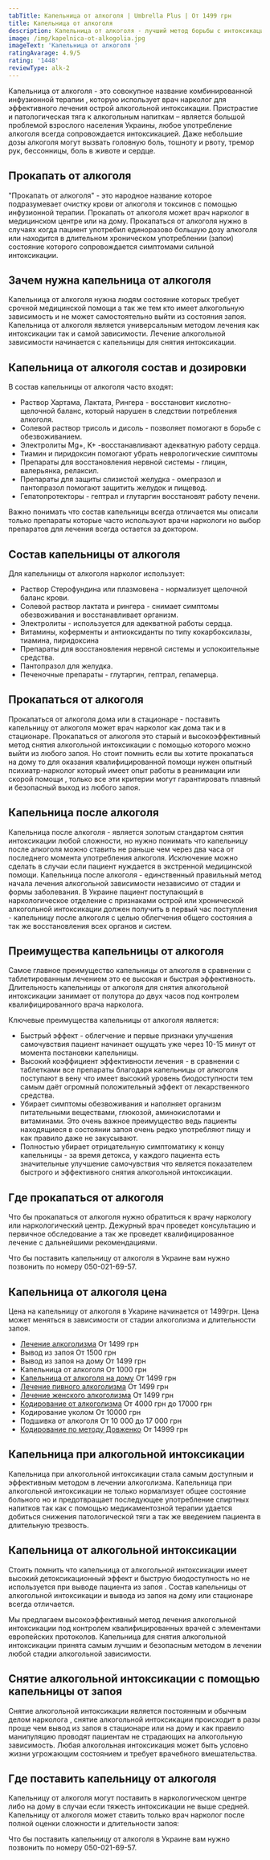 ```yaml
---
tabTitle: Капельница от алкоголя | Umbrella Plus | От 1499 грн
title: Капельница от алкоголя
description: Капельница от алкоголя - лучший метод борьбы с интоксикацией
image: /img/kapelnica-ot-alkogolia.jpg
imageText: 'Капельница от алкоголя '
ratingAvarage: 4.9/5
rating: '1448'
reviewType: alk-2
---
```


Капельница от алкоголя - это совокупное название комбинированной инфузионной терапии , которую использует врач нарколог для эффективного лечения острой алкогольной интоксикации. Пристрастие и патологическая тяга к алкогольным напиткам – является большой проблемой взрослого населения Украины, любое употребление алкоголя всегда сопровождается интоксикацией. Даже небольшие дозы алкоголя могут вызвать головную боль, тошноту и рвоту, тремор рук, бессонницы, боль в животе и сердце.

## Прокапать от алкоголя

"Прокапать от алкоголя" - это народное название которое подразумевает очистку крови от алкоголя и токсинов с помощью инфузионной терапии. Прокапать от алкоголя может врач нарколог в медицинском центре или на дому. Прокапаться от алкоголя нужно в случаях когда пациент употребил единоразово большую дозу алкоголя или находится в длительном хроническом употреблении (запои) состояние которого сопровождается симптомами сильной интоксикации.

## Зачем нужна капельница от алкоголя

Капельница от алкоголя нужна людям состояние которых требует срочной медицинской помощи а так же тем кто имеет алкогольную зависимость и не может самостоятельно выйти из состояния запоя. Капельница от алкоголя является универсальным методом лечения как интоксикации так и самой зависимости. Лечение алкогольной зависимости начинается с капельницы для снятия интоксикации.

## Капельница от алкоголя состав и дозировки

В состав капельницы от алкоголя часто входят:

* Раствор Хартама, Лактата, Рингера - восстановит кислотно-щелочной баланс, который нарушен в следствии потребления алкоголя.
* Солевой раствор трисоль и дисоль - позволяет помогают в борьбе с обезвоживанием.
* Электролиты Mg+, K+ -восстанавливают адекватную работу сердца.
* Тиамин и пиридоксин помогают убрать неврологические симптомы
* Препараты для восстановления нервной системы - глицин, валерьянка, релаксил.
* Препараты для защиты слизистой желудка - омепразол и пантопразол помогают защитить желудок и пищевод.
* Гепатопротекторы - гептрал и глутаргин восстановят работу печени.

Важно понимать что состав капельницы всегда отличается мы описали только препараты которые часто используют врачи наркологи но выбор препаратов для лечения всегда остается за доктором.

## Состав капельницы от алкоголя

Для капельницы от алкоголя нарколог использует:

* Раствор Стерофундина или плазмовена - нормализует щелочной баланс крови.
* Солевой раствор лактата и рингера - снимает симптомы обезвоживания и восстанавливает организм.
* Электролиты - используется для адекватной работы сердца.
* Витамины, коферменты и антиоксиданты по типу кокарбоксилазы, тиамина, пиридоксина
* Препараты для восстановления нервной системы и успокоительные средства.
* Пантопразол для желудка.
* Печеночные препараты - глутаргин, гептрал, гепамерца.

## Прокапаться от алкоголя

Прокапаться от алкоголя дома или в стационаре - поставить капельницу от алкоголя может врач нарколог как дома так и в стационаре. Прокапаться от алкоголя это старый и высокоэффективный метод снятия алкогольной интоксикации с помощью которого можно выйти из любого запоя. Но стоит помнить если вы хотите прокапаться на дому то для оказания квалифицированной помощи нужен опытный психиатр-нарколог который имеет опыт работы в реанимации или скорой помощи , только все эти критерии могут гарантировать плавный и безопасный выход из любого запоя. 

## Капельница после алкоголя

Капельница после алкоголя - является золотым стандартом снятия интоксикации любой сложности, но нужно понимать что капельницу после алкоголя можно ставить не раньше чем через два часа от последнего момента употребления алкоголя. Исключение можно сделать в случаи если пациент нуждается в экстренной медицинской помощи. Капельница после алкоголя - единственный правильный метод начала лечения алкогольной зависимости независимо от стадии и формы заболевания. В Украине пациент поступающий в наркологическое отделение с признаками острой или хронической алкогольной интоксикации должен получить в первый час поступления - капельницу после алкоголя с целью облегчения общего состояния а так же восстановления всех органов и систем.

## Преимущества капельницы от алкоголя

Самое главное преимущество капельницы от алкоголя в сравнении с таблетированным лечением это ее высокая и быстрая эффективность. Длительность капельницы от алкоголя для снятия алкогольной интоксикации занимает от полутора до двух часов под контролем квалифицированного врача нарколога.

Ключевые преимущества капельницы от алкоголя является:

* Быстрый эффект - облегчение и первые признаки улучшения самочувствия пациент начинает ощущать уже через 10-15 минут от момента постановки капельницы.
* Высокий коэффициент эффективности лечения - в сравнении с таблетками все препараты благодаря капельницы от алкоголя поступают в вену что имеет высокий уровень биодоступности тем самым даёт огромный положительный эффект от лекарственного средства.
* Убирает симптомы обезвоживания и наполняет организм питательными веществами, глюкозой, аминокислотами и витаминами. Это очень важное преимущество ведь пациенты находящиеся в состоянии запоя очень редко употребляют пищу и как правило даже не закусывают.
* Полностью убирает отрицательную симптоматику к концу капельницы - за время детокса,  у каждого пациента есть значительные улучшение самочувствия что является показателем быстрого и эффективного снятия алкогольной интоксикации.

## Где прокапаться от алкоголя

Что бы прокапаться от алкоголя нужно обратиться к врачу наркологу или наркологический центр. Дежурный врач проведет консультацию и первичное обследование а так же проведет квалифицированное лечение с дальнейшими рекомендациями.

Что бы поставить капельницу от алкоголя в Украине вам нужно позвонить по номеру 050-021-69-57.

## Капельница от алкоголя цена

Цена на капельницу от алкоголя в Укарине начинается от 1499грн. Цена может меняться в зависимости от стадии алкоголизма и длительности запоя.

* [Лечение алкоголизма](https://umbrella-plus.com.ua/services/lechenie_alkogokizma) От 1499 грн
* Вывод из запоя От 1500 грн
* Вывод из запоя на дому От 1499 грн
* Капельница от алкоголя От 1000 грн
* [Капельница от алкоголя на дому](https://umbrella-plus.com.ua/services/kapelnica-ot-alkogola-na-domy) От 1499 грн
* [Лечение пивного алкоголизма](https://umbrella-plus.com.ua/services/lechenie_pivnogo_alkogolizm) От 1499 грн
* [Лечение женского алкоголизма](https://umbrella-plus.com.ua/services/lechenie_jenskogo_alkogolizma) От 1499 грн
* [Кодирование от алкоголизма](https://umbrella-plus.com.ua/services/kodirovka_ot_alkogolizma) От 4000 грн до 17000 грн
* Кодирование уколом От 10000 грн
* Подшивка от алкоголя От 10 000 до 17 000 грн
* [Кодирование по методу Довженко](https://umbrella-plus.com.ua/services/kodirovka-po-dovjenko) От 14999 грн

## Капельница при алкогольной интоксикации

Капельница при алкогольной интоксикации стала самым доступным и эффективным методом в лечении алкоголизма. Капельница при алкогольной интоксикации не только нормализует общее состояние больного но и предотвращает последующее употребление спиртных напитков так как с помощью медикаментозной терапии удается добиться снижения патологической тяги а так же введением пациента в длительную трезвость.

## Капельница от алкогольной интоксикации

Стоить помнить что капельница от алкогольной интоксикации имеет высокий детоксикационный эффект и быструю биодоступность но не используется при выводе пациента из запоя . Состав капельницы от алкогольной интоксикации и вывода из запоя на дому или стационаре всегда отличается.

Мы предлагаем высокоэффективный метод лечения алкогольной интоксикации под контролем квалифицированных врачей с элементами европейских протоколов. Капельница для снятия алкогольной интоксикации принята самым лучшим и безопасным методом в лечении любой стадии алкогольной зависимости.

## Снятие алкогольной интоксикации с помощью капельницы от запоя

Снятие алкогольной интоксикации является постоянным и обычным делом нарколога , снятие алкогольной интоксикации происходит в разы проще чем вывод из запоя в стационаре или на дому и как правило манипуляцию проводят пациентам не страдающих на алкогольную зависимость. Любая алкогольная интоксикация может быть условно жизни угрожающим состоянием и требует врачебного вмешательства.

## Где поставить капельницу от алкоголя

Капельницу от алкоголя могут поставить в наркологическом центре либо на дому в случаи если тяжесть интоксикации не выше средней. Капельницу от алкоголя может ставить только врач нарколог после полной оценки сложности и длительности запоя:

Что бы поставить капельницу от алкоголя в Украине вам нужно позвонить по номеру 050-021-69-57.
